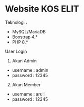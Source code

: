 # Website KOS ELIT
Teknologi :
- MySQL/MariaDB
- Boostrap 4.*
- PHP 8.*

User Login
1. Akun Admin
- username : admin
- password : 12345

2. Akun Member
- username : arull
- password : 12345